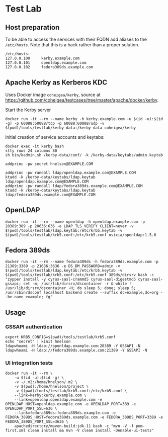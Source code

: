 # Test Lab

## Host preparation

To be able to access the services with their FQDN add aliases to the `/etc/hosts`. 
Note that this is a hack rather than a proper solution.

```
/etc/hosts:
127.0.0.100     kerby.example.com
127.0.0.101     openldap.example.com
127.0.0.102     fedora389ds.example.com
```

## Apache Kerby as Kerberos KDC

Uses Docker image `coheigea/kerby`, source at https://github.com/coheigea/testcases/tree/master/apache/docker/kerby.

Start the Kerby server

```
docker run -it --rm --name kerby -h kerby.example.com -u $(id -u):$(id -g) -p 60088:60088/tcp -p 60088:60088/udp -v $(pwd)/tools/testlab/kerby-data:/kerby-data coheigea/kerby
```

Initial creation of service accounts and keytabs:

```
docker exec -it kerby bash
stty rows 24 columns 80
sh bin/kadmin.sh /kerby-data/conf/ -k /kerby-data/keytabs/admin.keytab

addprinc -pw secret hnelson@EXAMPLE.COM

addprinc -pw randall ldap/openldap.example.com@EXAMPLE.COM
ktadd -k /kerby-data/keytabs/ldap.keytab ldap/openldap.example.com@EXAMPLE.COM
addprinc -pw randall ldap/fedora389ds.example.com@EXAMPLE.COM
ktadd -k /kerby-data/keytabs/ldap.keytab ldap/fedora389ds.example.com@EXAMPLE.COM
```

## OpenLDAP

```
docker run -it --rm --name openldap -h openldap.example.com -p 20389:389 -p 20636:636 -e LDAP_TLS_VERIFY_CLIENT=never -v $(pwd)/tools/testlab/ldap.keytab:/etc/krb5.keytab -v $(pwd)/tools/testlab/krb5.conf:/etc/krb5.conf osixia/openldap:1.5.0
```

## Fedora 389ds

```
docker run -it --rm --name fedora389ds -h fedora389ds.example.com -p 21389:3389 -p 21636:3636 -e DS_DM_PASSWORD=admin -v $(pwd)/tools/testlab/ldap.keytab:/etc/krb5.keytab -v $(pwd)/tools/testlab/krb5.conf:/etc/krb5.conf 389ds/dirsrv bash -c "zypper install -y cyrus-sasl-crammd5 cyrus-sasl-digestmd5 cyrus-sasl-gssapi; set -m; /usr/lib/dirsrv/dscontainer -r & while ! /usr/lib/dirsrv/dscontainer -H; do sleep 5; done; sleep 5; /usr/sbin/dsconf localhost backend create --suffix dc=example,dc=org --be-name example; fg"
```

## Usage

### GSSAPI authentication

```
export KRB5_CONFIG=$(pwd)/tools/testlab/krb5.conf
echo "secret" | kinit hnelson
ldapwhoami -H ldap://openldap.example.com:20389 -Y GSSAPI -N
ldapwhoami -H ldap://fedora389ds.example.com:21389 -Y GSSAPI -N
```

### UI integration tests

```
docker run -it --rm \
    -u $(id -u):$(id -g) \
    -v ~/.m2:/home/hnelson/.m2 \
    -v $(pwd):/home/hnelson/project \
    -v $(pwd)/tools/testlab/krb5.conf:/etc/krb5.conf \
    --link=kerby:kerby.example.com \
    --link=openldap:openldap.example.com -e OPENLDAP_HOST=openldap.example.com -e OPENLDAP_PORT=389 -e OPENLDAP_PORT_SSL=636 \
    --link=fedora389ds:fedora389ds.example.com -e FEDORA_389DS_HOST=fedora389ds.example.com -e FEDORA_389DS_PORT=3389 -e FEDORA_389DS_PORT_SSL=3636 \
    apachedirectory/maven-build:jdk-11 bash -c "mvn -V -f pom-first.xml clean install && mvn -V clean install -Denable-ui-tests"

```


